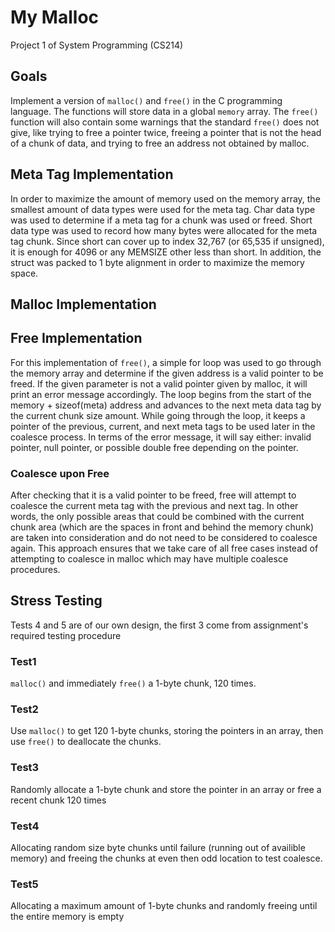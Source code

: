 # My Malloc #
Project 1 of System Programming (CS214)

## Goals ##
Implement a version of `malloc()` and `free()` in the C programming language. The functions will store data in a global `memory` array. The `free()` function will also contain some warnings that the standard `free()` does not give, like trying to free a pointer twice, freeing a pointer that is not the head of a chunk of data, and trying to free an address not obtained by malloc.


## Meta Tag Implementation ##
In order to maximize the amount of memory used on the memory array, the smallest amount of data types were used for the meta tag. Char data type was used to determine if a meta tag for a chunk was used or freed. Short data type was used to record how many bytes were allocated for the meta tag chunk. Since short can cover up to index 32,767 (or 65,535 if unsigned), it is enough for 4096 or any MEMSIZE other less than short. In addition, the struct was packed to 1 byte alignment in order to maximize the memory space. 

## Malloc Implementation ##

## Free Implementation ##
For this implementation of `free()`, a simple for loop was used to go through the memory array and determine if the given address is a valid pointer to be freed. If the given parameter is not a valid pointer given by malloc, it will print an error message accordingly. The loop begins from the start of the memory + sizeof(meta) address and advances to the next meta data tag by the current chunk size amount. While going through the loop, it keeps a pointer of the previous, current, and next meta tags to be used later in the coalesce process. In terms of the error message, it will say either: invalid pointer, null pointer, or possible double free depending on the pointer.

### Coalesce upon Free ###
After checking that it is a valid pointer to be freed, free will attempt to coalesce the current meta tag with the previous and next tag. In other words, the only possible areas that could be combined with the current chunk area (which are the spaces in front and behind the memory chunk) are taken into consideration and do not need to be considered to coalesce again. This approach ensures that we take care of all free cases instead of attempting to coalesce in malloc which may have multiple coalesce procedures.

## Stress Testing ##
Tests 4 and 5 are of our own design, the first 3 come from assignment's required testing procedure
### Test1 ###
`malloc()` and immediately `free()` a 1-byte chunk, 120 times.
### Test2 ###
Use `malloc()` to get 120 1-byte chunks, storing the pointers in an array, then use `free()` to deallocate the chunks.
### Test3 ###
Randomly allocate a 1-byte chunk and store the pointer in an array or free a recent chunk 120 times
### Test4 ###
Allocating random size byte chunks until failure (running out of availible memory) and freeing the chunks at even then odd location to test coalesce.
### Test5 ###
Allocating a maximum amount of 1-byte chunks and randomly freeing until the entire memory is empty

